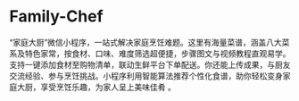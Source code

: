 # Family-Chef
“家庭大厨”微信小程序，一站式解决家庭烹饪难题。这里有海量菜谱，涵盖八大菜系及特色家常，按食材、口味、难度筛选超便捷，步骤图文与视频教程直观易学。支持一键添加食材至购物清单，联动生鲜平台下单配送。你还能上传成果，与厨友交流经验、参与烹饪挑战。小程序利用智能算法推荐个性化食谱，助你轻松变身家庭大厨，享受烹饪乐趣，为家人呈上美味佳肴 。 
